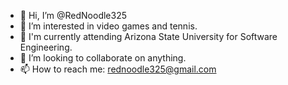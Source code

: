 - 👋 Hi, I’m @RedNoodle325
- 👀 I’m interested in video games and tennis.
- 🌱 I'm currently attending Arizona State University for Software Engineering.
- 💞️ I’m looking to collaborate on anything.
- 📫 How to reach me: rednoodle325@gmail.com

<!---
RedNoodle325/RedNoodle325 is a ✨ special ✨ repository because its `README.md` (this file) appears on your GitHub profile.
You can click the Preview link to take a look at your changes.
--->
